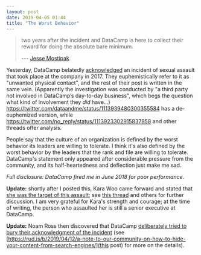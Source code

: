 ```yaml
---
layout: post
date: 2019-04-05 01:44
title: "The Worst Behavior"
---
```


> two years after the incident and DataCamp is here to collect their reward for doing the absolute bare minimum.
>
> --- [Jesse Mostipak](https://twitter.com/kierisi/status/1113924744158568451)

Yesterday,
DataCamp belatedly [acknowledged](https://www.datacamp.com/community/blog/note-to-our-community)
an incident of sexual assault that took place at the company in 2017.
They euphemistically refer to it as "unwanted physical contact",
and the rest of their post is written in the same vein.
(Apparently the investigation was conducted by "a third party not involved in DataCamp’s day-to-day business",
which begs the question what kind of involvement they *did* have...)
<https://twitter.com/dataandme/status/1113939480300355584> has a de-euphemized version,
while <https://twitter.com/no_reply/status/1113923302915837958> and other threads offer analysis.

People say that the culture of an organization is defined by the worst behavior its leaders are willing to tolerate.
I think it's also defined by the worst behavior by the leaders that the rank and file are willing to tolerate.
DataCamp's statement only appeared after considerable pressure from the community,
and its half-heartedness and deflection just make me sad.

*Full disclosure: DataCamp fired me in June 2018 for poor performance.*

**Update:** shortly after I posted this,
Kara Woo came forward and stated that [she was the target of this assault](https://twitter.com/kara_woo/status/1114229065509003264);
see [this thread](https://twitter.com/ledell/status/1114238844503609344) and others for further discussion.
I am very grateful for Kara's strength and courage;
at the time of writing,
the person who assaulted her is still a senior executive at DataCamp.

**Update:** Noam Ross then discovered that DataCamp
[deliberately tried to bury their acknowledgment of the incident](https://twitter.com/noamross/status/1116709899159916544)
(see [https://rud.is/b/2019/04/12/a-note-to-our-community-on-how-to-hide-your-content-from-search-engines/](this post)
for more on the details).
